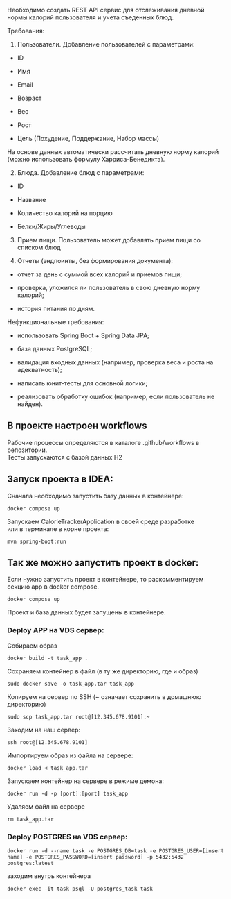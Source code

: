 Необходимо создать REST API сервис для отслеживания дневной нормы калорий пользователя и учета съеденных блюд.

Требования:

1. Пользователи. Добавление пользователей с параметрами:

- ID

- Имя

- Email

- Возраст

- Вес

- Рост

- Цель (Похудение, Поддержание, Набор массы)



На основе данных автоматически рассчитать дневную норму калорий (можно использовать формулу Харриса-Бенедикта).

2. Блюда. Добавление блюд с параметрами:

- ID

- Название

- Количество калорий на порцию

- Белки/Жиры/Углеводы

3. Прием пищи. Пользователь может добавлять прием пищи со списком блюд

4. Отчеты (эндпоинты, без формирования документа):

- отчет за день с суммой всех калорий и приемов пищи;

- проверка, уложился ли пользователь в свою дневную норму калорий;

- история питания по дням.



Нефункциональные требования:

- использовать Spring Boot + Spring Data JPA;

- база данных PostgreSQL;

- валидация входных данных (например, проверка веса и роста на адекватность);

- написать юнит-тесты для основной логики;

- реализовать обработку ошибок (например, если пользователь не найден).


## В проекте настроен workflows
Рабочие процессы определяются в каталоге .github/workflows в репозитории.  
Тесты запускаются с базой данных H2

## Запуск проекта в IDEA:
Сначала необходимо запустить базу данных в контейнере:
```shell
docker compose up
```
Запускаем CalorieTrackerApplication в своей среде разработке  
или в терминале в корне проекта:
```shell
mvn spring-boot:run
```
## Так же можно запустить проект в docker:
Если нужно запустить проект в контейнере, то раскомментируем секцию app в docker compose.
```shell
docker compose up
```
Проект и база данных будет запущены в контейнере.


### Deploy APP на VDS сервер:
Собираем образ
```shell
docker build -t task_app .
```

Сохраняем контейнер в файл (в ту же директорию, где и образ)
```shell
sudo docker save -o task_app.tar task_app
```

Копируем на сервер по SSH (~ означает сохранить в домашнюю директорию)
```shell
sudo scp task_app.tar root@[12.345.678.9101]:~
```

Заходим на наш сервер:
```shell
ssh root@[12.345.678.9101]
```

Импортируем образ из файла на сервере:
```shell
docker load < task_app.tar
```

Запускаем контейнер на сервере в режиме демона:
```shell
docker run -d -p [port]:[port] task_app
```

Удаляем файл на сервере
```shell
rm task_app.tar
```

### Deploy POSTGRES на VDS сервер:
```shell
docker run -d --name task -e POSTGRES_DB=task -e POSTGRES_USER=[insert name] -e POSTGRES_PASSWORD=[insert password] -p 5432:5432 postgres:latest
```

заходим внутрь контейнера
```shell
docker exec -it task psql -U postgres_task task
```
